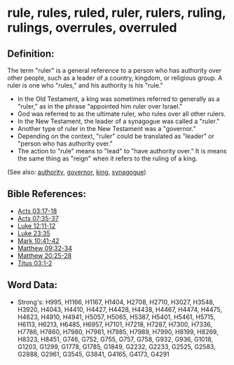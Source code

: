 # rule, rules, ruled, ruler, rulers, ruling, rulings, overrules, overruled #

## Definition: ##

The term "ruler" is a general reference to a person who has authority over other people, such as a leader of a country, kingdom, or religious group. A ruler is one who "rules," and his authority is his "rule."


* In the Old Testament, a king was sometimes referred to generally as a "ruler," as in the phrase "appointed him ruler over Israel."
* God was referred to as the ultimate ruler, who rules over all other rulers.
* In the New Testament, the leader of a synagogue was called a "ruler."
* Another type of ruler in the New Testament was a "governor."
* Depending on the context, "ruler" could be translated as "leader" or "person who has authority over."
* The action to "rule" means to "lead" to "have authority over." It is means the same thing as "reign" when it refers to the ruling of a king.

(See also: [authority](../kt/authority.md), [governor](../other/governor.md), [king](../other/king.md), [synagogue](../kt/synagogue.md))

## Bible References: ##

* [Acts 03:17-18](rc://en/tn/help/act/03/17)
* [Acts 07:35-37](rc://en/tn/help/act/07/35)
* [Luke 12:11-12](rc://en/tn/help/luk/12/11)
* [Luke 23:35](rc://en/tn/help/luk/23/35)
* [Mark 10:41-42](rc://en/tn/help/mrk/10/41)
* [Matthew 09:32-34](rc://en/tn/help/mat/09/32)
* [Matthew 20:25-28](rc://en/tn/help/mat/20/25)
* [Titus 03:1-2](rc://en/tn/help/tit/03/01)

## Word Data: ##

* Strong's: H995, H1166, H1167, H1404, H2708, H2710, H3027, H3548, H3920, H4043, H4410, H4427, H4428, H4438, H4467, H4474, H4475, H4623, H4910, H4941, H5057, H5065, H5387, H5401, H5461, H5715, H6113, H6213, H6485, H6957, H7101, H7218, H7287, H7300, H7336, H7786, H7860, H7980, H7981, H7985, H7989, H7990, H8199, H8269, H8323, H8451, G746, G752, G755, G757, G758, G932, G936, G1018, G1203, G1299, G1778, G1785, G1849, G2232, G2233, G2525, G2583, G2888, G2961, G3545, G3841, G4165, G4173, G4291

